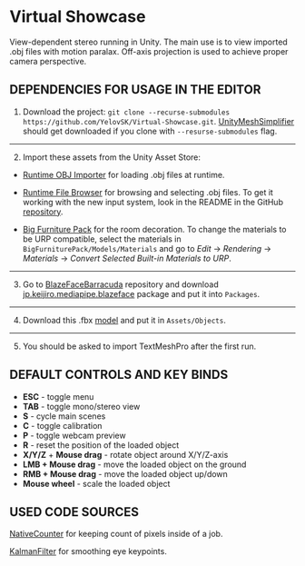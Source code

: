 # Virtual Showcase

View-dependent stereo running in Unity. The main use is to view imported .obj files with motion paralax. Off-axis projection is used to achieve proper camera perspective.

## DEPENDENCIES FOR USAGE IN THE EDITOR

1. Download the project: `git clone --recurse-submodules https://github.com/YelovSK/Virtual-Showcase.git`. [UnityMeshSimplifier](https://github.com/Whinarn/UnityMeshSimplifier) should get downloaded if you clone with `--resurse-submodules` flag.

---

2. Import these assets from the Unity Asset Store:

-   [Runtime OBJ Importer](https://assetstore.unity.com/packages/tools/modeling/runtime-obj-importer-49547) for loading .obj files at runtime.

-   [Runtime File Browser](https://assetstore.unity.com/packages/tools/gui/runtime-file-browser-113006) for browsing and selecting .obj files. To get it working with the new input system, look in the README in the GitHub [repository](https://github.com/yasirkula/UnitySimpleFileBrowser).

-   [Big Furniture Pack](https://assetstore.unity.com/packages/3d/props/furniture/big-furniture-pack-7717) for the room decoration. To change the materials to be URP compatible, select the materials in `BigFurniturePack/Models/Materials` and go to _Edit_ → _Rendering_ → _Materials_ → _Convert Selected Built-in Materials to URP_.

---

3. Go to [BlazeFaceBarracuda](https://github.com/keijiro/BlazeFaceBarracuda) repository and download [jp.keijiro.mediapipe.blazeface](https://github.com/keijiro/BlazeFaceBarracuda/tree/main/Packages/jp.keijiro.mediapipe.blazeface) package and put it into `Packages`.

---

4. Download this .fbx [model](https://free3d.com/3d-model/pc-monitor-69557.html) and put it in `Assets/Objects`.

---

5. You should be asked to import TextMeshPro after the first run.

## DEFAULT CONTROLS AND KEY BINDS

-   **ESC** - toggle menu
-   **TAB** - toggle mono/stereo view
-   **S** - cycle main scenes
-   **C** - toggle calibration
-   **P** - toggle webcam preview
-   **R** - reset the position of the loaded object
-   **X/Y/Z** + **Mouse drag** - rotate object around X/Y/Z-axis
-   **LMB + Mouse drag** - move the loaded object on the ground
-   **RMB + Mouse drag** - move the loaded object up/down
-   **Mouse wheel** - scale the loaded object

## USED CODE SOURCES

[NativeCounter](https://coffeebraingames.wordpress.com/2021/10/24/some-dots-utilities-nativecounter-and-nativesum/) for keeping count of pixels inside of a job.

[KalmanFilter](https://gist.github.com/davidfoster/48acce6c13e5f7f247dc5d5909dce349) for smoothing eye keypoints.
